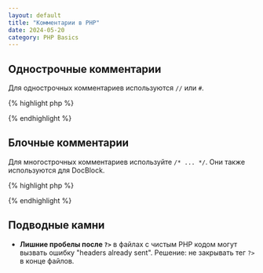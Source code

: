 ```yaml
---
layout: default
title: "Комментарии в PHP"
date: 2024-05-20
category: PHP Basics
---
```


## Однострочные комментарии

Для однострочных комментариев используются `//` или `#`.

{% highlight php %}
<?php
// Это однострочный комментарий
$price = 100; // Цена в рублях
# Это тоже однострочный комментарий (редко используется)
?>
{% endhighlight %}

## Блочные комментарии

Для многострочных комментариев используйте `/* ... */`. Они также используются для DocBlock.

{% highlight php %}
<?php
/* Это блочный комментарий.
   Он может занимать несколько строк. */

/**
 * Это DocBlock - документация для функции
 * @param string $name Имя пользователя
 * @return string Приветствие
 */
function greet($name) {
    return "Hello, " . $name;
}
?>
{% endhighlight %}

## Подводные камни

*   **Лишние пробелы после `?>`** в файлах с чистым PHP кодом могут вызвать ошибку "headers already sent". Решение: не закрывать тег `?>` в конце файлов.
